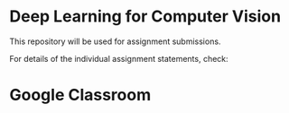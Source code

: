 # Deep Learning for Computer Vision

This repository will be used for assignment submissions. 

For details of the individual assignment statements, check:

# Google Classroom
